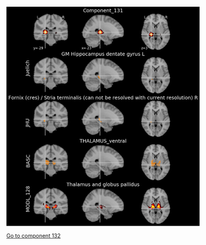 


![131](preliminary/131.jpg "Component 131")

[Go to component 132](https://parietal-inria.github.io/MODL_atlas/1024/132 "Component 132")